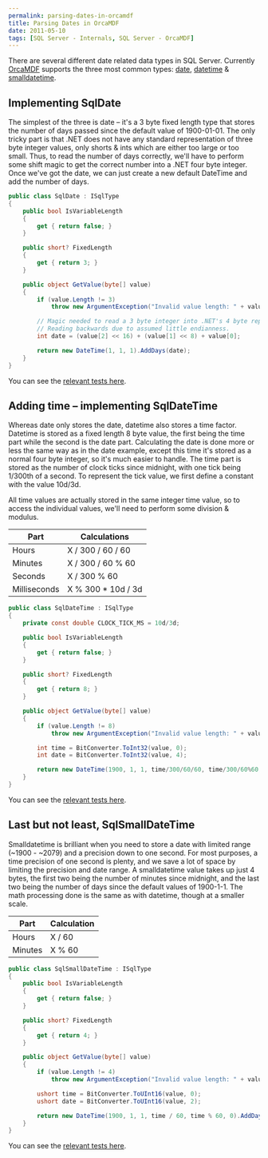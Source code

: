 ```yaml
---
permalink: parsing-dates-in-orcamdf
title: Parsing Dates in OrcaMDF
date: 2011-05-10
tags: [SQL Server - Internals, SQL Server - OrcaMDF]
---
```

There are several different date related data types in SQL Server. Currently [OrcaMDF](/introducing-orcamdf) supports the three most common types: [date](http://msdn.microsoft.com/en-us/library/bb630352.aspx), [datetime](http://msdn.microsoft.com/en-us/library/ms187819.aspx) & [smalldatetime](http://msdn.microsoft.com/en-us/library/ms182418.aspx).

<!-- more -->

## Implementing SqlDate

The simplest of the three is date – it's a 3 byte fixed length type that stores the number of days passed since the default value of 1900-01-01. The only tricky part is that .NET does not have any standard representation of three byte integer values, only shorts & ints which are either too large or too small. Thus, to read the number of days correctly, we'll have to perform some shift magic to get the correct number into a .NET four byte integer. Once we've got the date, we can just create a new default DateTime and add the number of days.

```cs
public class SqlDate : ISqlType
{
	public bool IsVariableLength
	{
		get { return false; }
	}

	public short? FixedLength
	{
		get { return 3; }
	}

	public object GetValue(byte[] value)
	{
		if (value.Length != 3)
			throw new ArgumentException("Invalid value length: " + value.Length);

		// Magic needed to read a 3 byte integer into .NET's 4 byte representation.
		// Reading backwards due to assumed little endianness.
		int date = (value[2] << 16) + (value[1] << 8) + value[0];

		return new DateTime(1, 1, 1).AddDays(date);
	}
}
```

You can see the [relevant tests here](https://github.com/improvedk/OrcaMDF/blob/58250bef24265900b6d94ec90be41b0647508b35/src/OrcaMDF.Core.Tests/Engine/SqlTypes/SqlDateTests.cs).

## Adding time – implementing SqlDateTime

Whereas date only stores the date, datetime also stores a time factor. Datetime is stored as a fixed length 8 byte value, the first being the time part while the second is the date part. Calculating the date is done more or less the same way as in the date example, except this time it's stored as a normal four byte integer, so it's much easier to handle. The time part is stored as the number of clock ticks since midnight, with one tick being 1/300th of a second. To represent the tick value, we first define a constant with the value 10d/3d.

All time values are actually stored in the same integer time value, so to access the individual values, we'll need to perform some division & modulus.

Part         | Calculations
------------ | -----------
Hours        | X / 300 / 60 / 60
Minutes      | X / 300 / 60 % 60
Seconds      | X / 300 % 60
Milliseconds | X % 300 * 10d / 3d

```cs
public class SqlDateTime : ISqlType
{
	private const double CLOCK_TICK_MS = 10d/3d;

	public bool IsVariableLength
	{
		get { return false; }
	}

	public short? FixedLength
	{
		get { return 8; }
	}

	public object GetValue(byte[] value)
	{
		if (value.Length != 8)
			throw new ArgumentException("Invalid value length: " + value.Length);

		int time = BitConverter.ToInt32(value, 0);
		int date = BitConverter.ToInt32(value, 4);

		return new DateTime(1900, 1, 1, time/300/60/60, time/300/60%60, time/300%60, (int)Math.Round(time%300*CLOCK_TICK_MS)).AddDays(date);
	}
}
```

You can see the [relevant tests here](https://github.com/improvedk/OrcaMDF/blob/58250bef24265900b6d94ec90be41b0647508b35/src/OrcaMDF.Core.Tests/Engine/SqlTypes/SqlDateTimeTests.cs).

## Last but not least, SqlSmallDateTime

Smalldatetime is brilliant when you need to store a date with limited range (~1900 - ~2079) and a precision down to one second. For most purposes, a time precision of one second is plenty, and we save a lot of space by limiting the precision and date range. A smalldatetime value takes up just 4 bytes, the first two being the number of minutes since midnight, and the last two being the number of days since the default values of 1900-1-1. The math processing done is the same as with datetime, though at a smaller scale.

Part    | Calculation
------- | -----------
Hours   | X / 60
Minutes | X % 60

```cs
public class SqlSmallDateTime : ISqlType
{
	public bool IsVariableLength
	{
		get { return false; }
	}

	public short? FixedLength
	{
		get { return 4; }
	}

	public object GetValue(byte[] value)
	{
		if (value.Length != 4)
			throw new ArgumentException("Invalid value length: " + value.Length);

		ushort time = BitConverter.ToUInt16(value, 0);
		ushort date = BitConverter.ToUInt16(value, 2);

		return new DateTime(1900, 1, 1, time / 60, time % 60, 0).AddDays(date);
	}
}
```

You can see the [relevant tests here](https://github.com/improvedk/OrcaMDF/blob/58250bef24265900b6d94ec90be41b0647508b35/src/OrcaMDF.Core.Tests/Engine/SqlTypes/SqlSmallDateTimeTests.cs).
